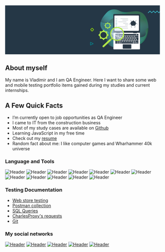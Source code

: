 ![Header](https://github.com/Azzkabar/Azzkabar/blob/main/assets/qa-testing-header.png)

## About myself
My name is Vladimir and I am QA Engineer. Here I want to share some web and mobile testing portfolio items gained during my studies and current internships.

## A Few Quick Facts
<ul>
<li> I’m currently open to job opportunities as QA Engineer </li>
<li> I came to IT from the construction business</li>
<li> Most of my study cases are available on <a href="https://github.com/Azzkabar">Github</a></li> </li>
<li> Learning JavaScript in my free time</li>
<li> Check out my <a href="https://drive.google.com/file/d/1OybWF56OtCdZ4mAjf6wbSzFCuiUCttdm/view?usp=sharing">resume</a></li>
<li> Random fact about me: I like computer games and Wharhammer 40k universe </li>
</ul>

### Language and Tools
![Header](https://img.shields.io/badge/Jira-090909?style=for-the-badge&logo=jira&logoColor=136be1)
![Header](https://img.shields.io/badge/Postman-090909?style=for-the-badge&logo=postman&logoColor=f76935)
![Header](https://img.shields.io/badge/SoapUI-090909?style=for-the-badge&logo=SoupUI&logoColor=f76935)
![Header](https://img.shields.io/badge/Github-090909?style=for-the-badge&logo=github&logoColor=8cc4d7)
![Header](https://img.shields.io/badge/MySQL-090909?style=for-the-badge&logo=mysql&logoColor=00618a)
![Header](https://img.shields.io/badge/DevTools-090909?style=for-the-badge&logo=googlechrome&logoColor=2674f2)
![Header](https://img.shields.io/badge/TestRail-090909?style=for-the-badge&logo=testrail&logoColor=71b556)
![Header](https://img.shields.io/badge/JavaScript-090909?style=for-the-badge&logo=javascript&logoColor=f76935)
![Header](https://img.shields.io/badge/IntelliJ_IDEA-090909?style=for-the-badge&logo=intellijidea&logoColor=f76935)
![Header](https://img.shields.io/badge/Redmine-090909?style=for-the-badge&logo=redmine&logoColor=f76935)
![Header](https://img.shields.io/badge/Fiddler-090909?style=for-the-badge&logo=fiddler&logoColor=8cc4d7)
![Header](https://img.shields.io/badge/CharlesProxy-090909?style=for-the-badge&logo=charlesproxy&logoColor=8cc4d7)


### Testing Documentation

- [Web store testing](https://github.com/Azzkabar/Web_store_testing)
- [Postman collection](https://github.com/Azzkabar/Postman)
- [SQL Queries](https://github.com/Azzkabar/SQL)
- [CharlesProxy's requests](https://github.com/Azzkabar/Charles_proxy)
- [Git](https://github.com/Azzkabar/git)

### My social networks
[![Header](https://img.shields.io/badge/Linkedin-090909?style=for-the-badge&logo=linkedin&logoColor=0073b1)](https://www.linkedin.com/in/vladimir-tambasov/)
[![Header](https://img.shields.io/badge/Instagram-090909?style=for-the-badge&logo=instagram&logoColor=9939a3)](https://www.instagram.com/azkabar/)
[![Header](https://img.shields.io/badge/Telegram-090909?style=for-the-badge&logo=telegram&logoColor=31a5db)](https://t.me/azzkabar)
[![Header](https://img.shields.io/badge/Twitter-090909?style=for-the-badge&logo=twitter&logoColor=1c96e8)](https://twitter.com/WWWorm_Azkabar)
[![Header](https://img.shields.io/badge/Gmail-090909?style=for-the-badge&logo=gmail&logoColor=1c96e8)](mailto:tambasov09@gmail.com)


